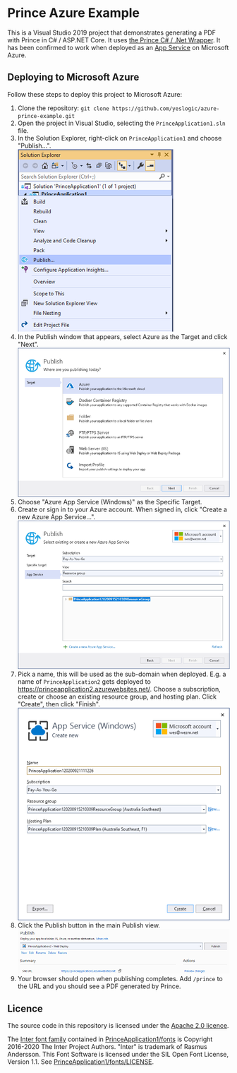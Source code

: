 Prince Azure Example
====================

This is a Visual Studio 2019 project that demonstrates generating a PDF with
Prince in C# / ASP.NET Core.  It uses [the Prince C# / .Net Wrapper][dotnet-wrapper].
It has been confirmed to work when deployed as an [App Service] on Microsoft
Azure.

## Deploying to Microsoft Azure

Follow these steps to deploy this project to Microsoft Azure:

1. Clone the repository: `git clone https://github.com/yeslogic/azure-prince-example.git`
2. Open the project in Visual Studio, selecting the `PrinceApplication1.sln` file.
3. In the Solution Explorer, right-click on `PrinceApplication1` and choose "Publish...".<br>
   ![Screenshot of menu shown when right-clicking on PrinceApplication1 in the Solution Explorer](imgs/1-Publish....png)
4. In the Publish window that appears, select Azure as the Target and click "Next".<br>
   ![Screenshot of the Publish window showing a list of possible targets](imgs/2-Publish.png)
5. Choose "Azure App Service (Windows)" as the Specific Target.
6. Create or sign in to your Azure account.
   When signed in, click "Create a new Azure App Service...".<br>
   ![Screeshot of App Service section of publishing workflow](imgs/4-Resource%20group.png)
7. Pick a name, this will be used as the sub-domain when deployed.
   E.g. a name of `PrinceApplication2` gets deployed to https://princeapplication2.azurewebsites.net/.
   Choose a subscription, create or choose an existing resource group, and hosting plan.
   Click "Create", then click "Finish".<br>
   ![Screenshot of App Service configuration window](imgs/5-Create%20app%20service.png)
8. Click the Publish button in the main Publish view.<br>
   ![Screenshot of main configuration window](imgs/6-Publish!.png)
9. Your browser should open when publishing completes. Add `/prince` to the URL
   and you should see a PDF generated by Prince.

## Licence

The source code in this repository is licensed under the [Apache 2.0 licence](LICENSE).

The [Inter font family][Inter] contained in
[PrinceApplication1/fonts](PrinceApplication1/fonts) is Copyright 2016-2020 The
Inter Project Authors. "Inter" is trademark of Rasmus Andersson.
This Font Software is licensed under the SIL
Open Font License, Version 1.1.  See
[PrinceApplication1/fonts/LICENSE](PrinceApplication1/fonts/LICENSE).

[Inter]: https://github.com/rsms/inter
[dotnet-wrapper]: https://www.princexml.com/doc/server-integration/#the-c-net-wrapper-
[App Service]: https://azure.microsoft.com/en-us/services/app-service/
